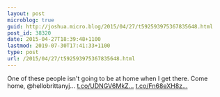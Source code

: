 ```yaml
---
layout: post
microblog: true
guid: http://joshua.micro.blog/2015/04/27/t592593975367835648.html
post_id: 38320
date: 2015-04-27T18:39:48+1100
lastmod: 2019-07-30T17:41:33+1100
type: post
url: /2015/04/27/t592593975367835648.html
---
```

One of these people isn't going to be at home when I get there. Come home, @hellobrittanyj… [t.co/UDNGV6MkZ...](http://t.co/UDNGV6MkZC) [t.co/Fn68eXH8z...](http://t.co/Fn68eXH8zS)
